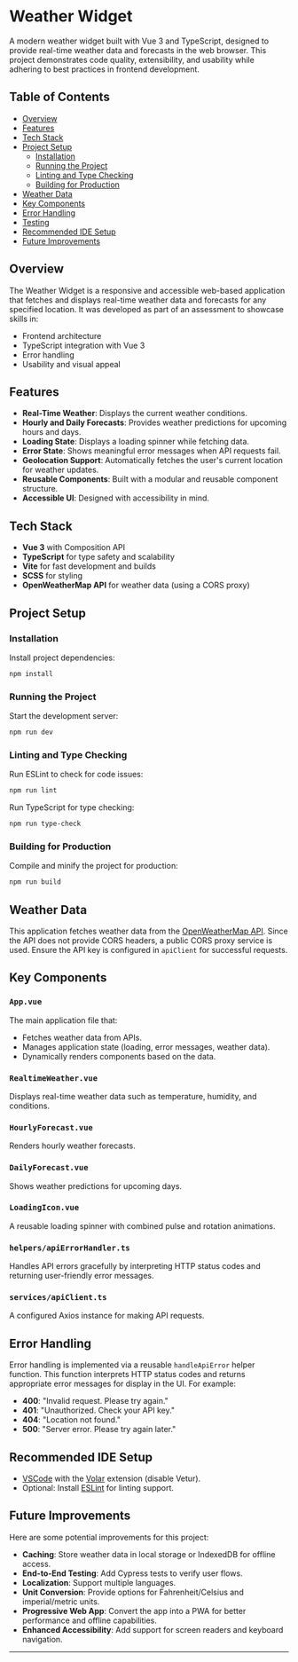 # Weather Widget

A modern weather widget built with Vue 3 and TypeScript, designed to provide real-time weather data and forecasts in the web browser. This project demonstrates code quality, extensibility, and usability while adhering to best practices in frontend development.

## Table of Contents

- [Overview](#overview)
- [Features](#features)
- [Tech Stack](#tech-stack)
- [Project Setup](#project-setup)
  - [Installation](#installation)
  - [Running the Project](#running-the-project)
  - [Linting and Type Checking](#linting-and-type-checking)
  - [Building for Production](#building-for-production)
- [Weather Data](#weather-data)
- [Key Components](#key-components)
- [Error Handling](#error-handling)
- [Testing](#testing)
- [Recommended IDE Setup](#recommended-ide-setup)
- [Future Improvements](#future-improvements)

## Overview

The Weather Widget is a responsive and accessible web-based application that fetches and displays real-time weather data and forecasts for any specified location. It was developed as part of an assessment to showcase skills in:

- Frontend architecture
- TypeScript integration with Vue 3
- Error handling
- Usability and visual appeal

## Features

- **Real-Time Weather**: Displays the current weather conditions.
- **Hourly and Daily Forecasts**: Provides weather predictions for upcoming hours and days.
- **Loading State**: Displays a loading spinner while fetching data.
- **Error State**: Shows meaningful error messages when API requests fail.
- **Geolocation Support**: Automatically fetches the user's current location for weather updates.
- **Reusable Components**: Built with a modular and reusable component structure.
- **Accessible UI**: Designed with accessibility in mind.

## Tech Stack

- **Vue 3** with Composition API
- **TypeScript** for type safety and scalability
- **Vite** for fast development and builds
- **SCSS** for styling
- **OpenWeatherMap API** for weather data (using a CORS proxy)

## Project Setup

### Installation

Install project dependencies:

```sh
npm install
```

### Running the Project

Start the development server:

```sh
npm run dev
```

### Linting and Type Checking

Run ESLint to check for code issues:

```sh
npm run lint
```

Run TypeScript for type checking:

```sh
npm run type-check
```

### Building for Production

Compile and minify the project for production:

```sh
npm run build
```

## Weather Data

This application fetches weather data from the [OpenWeatherMap API](https://openweathermap.org/api). Since the API does not provide CORS headers, a public CORS proxy service is used. Ensure the API key is configured in `apiClient` for successful requests.

## Key Components

### `App.vue`

The main application file that:
- Fetches weather data from APIs.
- Manages application state (loading, error messages, weather data).
- Dynamically renders components based on the data.

### `RealtimeWeather.vue`

Displays real-time weather data such as temperature, humidity, and conditions.

### `HourlyForecast.vue`

Renders hourly weather forecasts.

### `DailyForecast.vue`

Shows weather predictions for upcoming days.

### `LoadingIcon.vue`

A reusable loading spinner with combined pulse and rotation animations.

### `helpers/apiErrorHandler.ts`

Handles API errors gracefully by interpreting HTTP status codes and returning user-friendly error messages.

### `services/apiClient.ts`

A configured Axios instance for making API requests.

## Error Handling

Error handling is implemented via a reusable `handleApiError` helper function. This function interprets HTTP status codes and returns appropriate error messages for display in the UI. For example:

- **400**: "Invalid request. Please try again."
- **401**: "Unauthorized. Check your API key."
- **404**: "Location not found."
- **500**: "Server error. Please try again later."

## Recommended IDE Setup

- [VSCode](https://code.visualstudio.com/) with the [Volar](https://marketplace.visualstudio.com/items?itemName=Vue.volar) extension (disable Vetur).
- Optional: Install [ESLint](https://marketplace.visualstudio.com/items?itemName=dbaeumer.vscode-eslint) for linting support.

## Future Improvements

Here are some potential improvements for this project:

- **Caching**: Store weather data in local storage or IndexedDB for offline access.
- **End-to-End Testing**: Add Cypress tests to verify user flows.
- **Localization**: Support multiple languages.
- **Unit Conversion**: Provide options for Fahrenheit/Celsius and imperial/metric units.
- **Progressive Web App**: Convert the app into a PWA for better performance and offline capabilities.
- **Enhanced Accessibility**: Add support for screen readers and keyboard navigation.

---